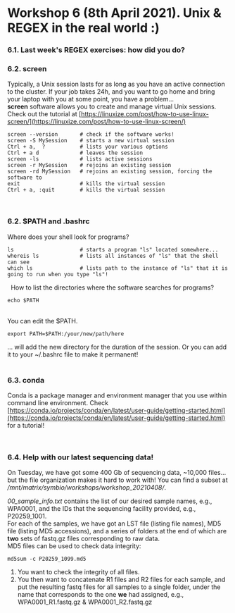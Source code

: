 # Workshop 6 (8th April 2021). Unix & REGEX in the real world :)

### 6.1. Last week's REGEX exercises: how did you do?

### 6.2. screen
Typically, a Unix session lasts for as long as you have an active connection to the cluster. If your job takes 24h, and you want to go home and bring your laptop with you at some point, you have a problem...   
**screen** software allows you to create and manage virtual Unix sessions. Check out the tutorial at [https://linuxize.com/post/how-to-use-linux-screen/](https://linuxize.com/post/how-to-use-linux-screen/)
&nbsp;   

```
screen --version       # check if the software works!
screen -S MySession    # starts a new virtual session
Ctrl + a,  ?           # lists your various options
Ctrl + a d             # leaves the session
screen -ls             # lists active sessions
screen -r MySession    # rejoins an existing session
screen -rd MySession   # rejoins an existing session, forcing the software to 
exit                   # kills the virtual session
Ctrl + a, :quit        # kills the virtual session
```  
&nbsp;  
### 6.2. $PATH and .bashrc
Where does your shell look for programs?
```
ls                     # starts a program "ls" located somewhere...
whereis ls             # lists all instances of "ls" that the shell can see
which ls               # lists path to the instance of "ls" that it is going to run when you type "ls"!
```  
&nbsp; 
How to list the directories where the software searches for programs?
```
echo $PATH             
```    
&nbsp;  
You can edit the $PATH.
```
export PATH=$PATH:/your/new/path/here
```   
... will add the new directory for the duration of the session. Or you can add it to your ~/.bashrc file to make it permanent!  
&nbsp;  
  
### 6.3. conda
Conda is a package manager and environment manager that you use within command line environment. 
Check [https://conda.io/projects/conda/en/latest/user-guide/getting-started.html](https://conda.io/projects/conda/en/latest/user-guide/getting-started.html) for a tutorial!
  
&nbsp;  
  
### 6.4. Help with our latest sequencing data! 
On Tuesday, we have got some 400 Gb of sequencing data, ~10,000 files... but the file organization makes it hard to work with! You can find a subset at */mnt/matrix/symbio/workshops/workshop_20210408/*.   

*00_sample_info.txt* contains the list of our desired sample names, e.g., WPA0001, and the IDs that the sequencing facility provided, e.g., P20259_1001.  
For each of the samples, we have got an LST file (listing file names), MD5 file (listing MD5 accessions), and a series of folders at the end of which are **two** sets of fastq.gz files corresponding to raw data.  
MD5 files can be used to check data integrity:
```
md5sum -c P20259_1099.md5
```  
   
1. You want to check the integrity of all files.
2. You then want to concatenate R1 files and R2 files for each sample, and put the resulting fastq files for all samples to a single folder, under the name that corresponds to the one **we** had assigned, e.g., WPA0001_R1.fastq.gz & WPA0001_R2.fastq.gz
  
&nbsp;  
  
